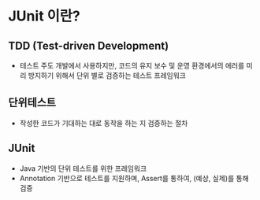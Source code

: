 # JUnit 이란?
## TDD (Test-driven Development)
- 테스트 주도 개발에서 사용하지만, 코드의 유지 보수 및 운영 환경에서의 에러를 미리 방지하기 위해서
단위 별로 검증하는 테스트 프레임워크

## 단위테스트
- 작성한 코드가 기대하는 대로 동작을 하는 지 검증하는 절차

## JUnit
- Java 기반의 단위 테스트를 위한 프레임워크
- Annotation 기반으로 테스트를 지원하며, Assert를 통하여, (예상, 실제)를 통해 검증
